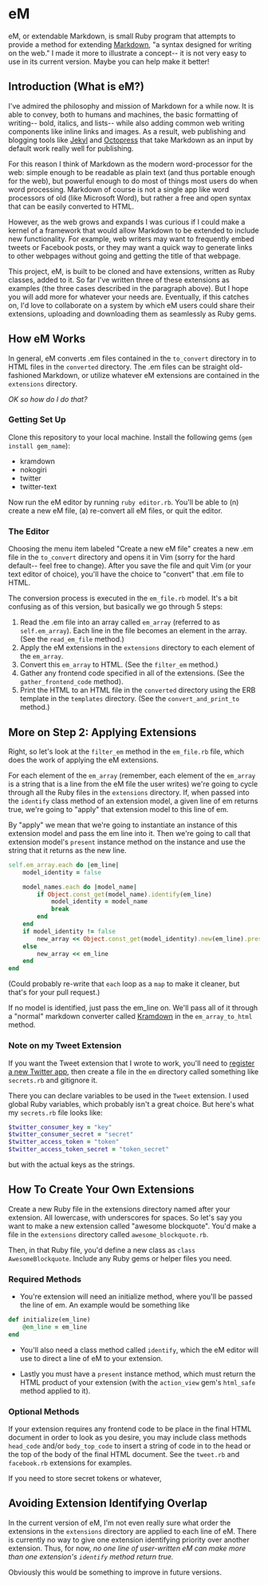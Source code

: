 # eM 

eM, or extendable Markdown, is small Ruby program that attempts to provide a method for extending [Markdown](http://daringfireball.net/projects/markdown/syntax), "a syntax designed for writing on the web." I made it more to illustrate a concept-- it is not very easy to use in its current version. Maybe you can help make it better!

## Introduction (What is eM?)

I've admired the philosophy and mission of Markdown for a while now. It is able to convey, both to humans and machines, the basic formatting of writing-- bold, italics, and lists-- while also adding common web writing components like inline links and images. As a result, web publishing and blogging tools like [Jekyl](http://jekyllrb.com/) and [Octopress](http://octopress.org/docs/blogging/) that take Markdown as an input by default work really well for publishing. 

For this reason I think of Markdown as the modern word-processor for the web: simple enough to be readable as plain text (and thus portable enough for the web), but powerful enough to do most of things most users do when word processing. Markdown of course is not a single app like word processors of old (like Microsoft Word), but rather a free and open syntax that can be easily converted to HTML. 

However, as the web grows and expands I was curious if I could make a kernel of a framework that would allow Markdown to be extended to include new functionality. For example, web writers may want to frequently embed tweets or Facebook posts, or they may want a quick way to generate links to other webpages without going and getting the title of that webpage. 

This project, eM, is built to be cloned and have extensions, written as Ruby classes, added to it. So far I've written three of these extensions as examples (the three cases described in the paragraph above). But I hope you will add more for whatever your needs are. Eventually, if this catches on, I'd love to collaborate on a system by which eM users could share their extensions, uploading and downloading them as seamlessly as Ruby gems. 

## How eM Works

In general, eM converts .em files contained in the `to_convert` directory in to HTML files in the `converted` directory. The .em files can be straight old-fashioned Markdown, or utilize whatever eM extensions are contained in the `extensions` directory. 

_OK so how do I do that?_ 

### Getting Set Up 
Clone this repository to your local machine. Install the following gems (`gem install gem_name`):
- kramdown
- nokogiri
- twitter
- twitter-text

Now run the eM editor by running `ruby editor.rb`. You'll be able to (n) create a new eM file, (a) re-convert all eM files, or quit the editor. 

### The Editor 

Choosing the menu item labeled "Create a new eM file" creates a new .em file in the `to_convert` directory and opens it in Vim (sorry for the hard default-- feel free to change). After you save the file and quit Vim (or your text editor of choice), you'll have the choice to "convert" that .em file to HTML.

The conversion process is executed in the `em_file.rb` model. It's a bit confusing as of this version, but basically we go through 5 steps: 

1. Read the .em file into an array called `em_array` (referred to as `self.em_array`). Each line in the file becomes an element in the array. (See the `read_em_file` method.)
2. Apply the eM extensions in the `extensions` directory to each element of the `em_array`. 
3. Convert this `em_array` to HTML. (See the `filter_em` method.)
4. Gather any frontend code specified in all of the extensions. (See the `gather_frontend_code` method).
5. Print the HTML to an HTML file in the `converted` directory using the ERB template in the `templates` directory. (See the `convert_and_print_to` method.)

## More on Step 2: Applying Extensions

Right, so let's look at the `filter_em` method in the `em_file.rb` file, which does the work of applying the eM extensions.

For each element of the `em_array` (remember, each element of the `em_array` is a string that is a line from the eM file the user writes) we're going to cycle through all the Ruby files in the `extensions` directory. If, when passed into the `identify` class method of an extension model, a given line of em returns true, we're going to "apply" that extension model to this line of em. 

By "apply" we mean that we're going to instantiate an instance of this extension model and pass the em line into it. Then we're going to call that extension model's `present` instance method on the instance and use the string that it returns as the new line.

```ruby
self.em_array.each do |em_line|
    model_identity = false

    model_names.each do |model_name|
        if Object.const_get(model_name).identify(em_line)
            model_identity = model_name 
            break
        end
    end
    if model_identity != false
        new_array << Object.const_get(model_identity).new(em_line).present
    else
        new_array << em_line
    end
end
```

(Could probably re-write that `each` loop as a `map` to make it cleaner, but that's for your pull request.)

If no model is identified, just pass the em_line on. We'll pass all of it through a "normal" markdown converter called [Kramdown](https://github.com/gettalong/kramdown) in the `em_array_to_html` method. 

### Note on my Tweet Extension 

If you want the Tweet extension that I wrote to work, you'll need to [register a new Twitter app](https://apps.twitter.com/), then create a file in the `em` directory called something like `secrets.rb` and gitignore it. 

There you can declare variables to be used in the `Tweet` extension. I used global Ruby variables, which probably isn't a great choice. But here's what my `secrets.rb` file looks like: 

```ruby
$twitter_consumer_key = "key"
$twitter_consumer_secret = "secret"
$twitter_access_token = "token"
$twitter_access_token_secret = "token_secret"
```

but with the actual keys as the strings. 

## How To Create Your Own Extensions

Create a new Ruby file in the extensions directory named after your extension. All lowercase, with underscores for spaces. So let's say you want to make a new extension called "awesome blockquote". You'd make a file in the `extensions` directory called `awesome_blockquote.rb`. 

Then, in that Ruby file, you'd define a new class as `class AwesomeBlockquote`. Include any Ruby gems or helper files you need. 

### Required Methods
- You're extension will need an initialize method, where you'll be passed the line of em. An example would be something like 
```ruby
def initialize(em_line)
    @em_line = em_line
end
```

- You'll also need a class method called `identify`, which the eM editor will use to direct a line of eM to your extension. 

- Lastly you must have a `present` instance method, which must return the HTML product of your extension (with the `action_view` gem's `html_safe` method applied to it).

### Optional Methods
If your extension requires any frontend code to be place in the final HTML document in order to look as you desire, you may include class methods `head_code` and/or `body_top_code` to insert a string of code in to the head or the top of the body of the final HTML document. See the `tweet.rb` and `facebook.rb` extensions for examples. 

If you need to store secret tokens or whatever, 

## Avoiding Extension Identifying Overlap

In the current version of eM, I'm not even really sure what order the extensions in the `extensions` directory are applied to each line of eM. There is currently no way to give one extension identifying priority over another extension. Thus, for now, *no one line of user-written eM can make more than one extension's `identify` method return true.* 

Obviously this would be something to improve in future versions. 


